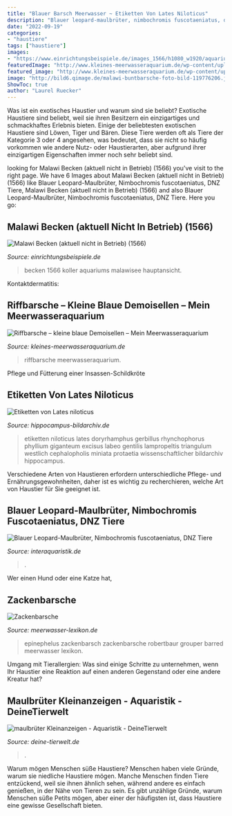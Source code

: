 ```yaml
---
title: "Blauer Barsch Meerwasser ~ Etiketten Von Lates Niloticus"
description: "Blauer leopard-maulbrüter, nimbochromis fuscotaeniatus, dnz tiere"
date: "2022-09-19"
categories:
- "haustiere"
tags: ["haustiere"]
images:
- "https://www.einrichtungsbeispiele.de/images_1566/h1080_w1920/aquarium-hauptansicht-von-malawi-becken-aktuell-nicht-in-betrieb__df30ace50af153d978e94acedf139d08.jpg"
featuredImage: "http://www.kleines-meerwasseraquarium.de/wp-content/uploads/2010/10/Riffbarsche.jpg"
featured_image: "http://www.kleines-meerwasseraquarium.de/wp-content/uploads/2010/10/Riffbarsche.jpg"
image: "http://bild6.qimage.de/malawi-buntbarsche-foto-bild-119776206.jpg"
ShowToc: true
author: "Laurel Ruecker"
---
```



Was ist ein exotisches Haustier und warum sind sie beliebt?
Exotische Haustiere sind beliebt, weil sie ihren Besitzern ein einzigartiges und schmackhaftes Erlebnis bieten. Einige der beliebtesten exotischen Haustiere sind Löwen, Tiger und Bären. Diese Tiere werden oft als Tiere der Kategorie 3 oder 4 angesehen, was bedeutet, dass sie nicht so häufig vorkommen wie andere Nutz- oder Haustierarten, aber aufgrund ihrer einzigartigen Eigenschaften immer noch sehr beliebt sind.

	

		
looking for Malawi Becken (aktuell nicht in Betrieb) (1566) you've visit to the right page. We have 6 Images about Malawi Becken (aktuell nicht in Betrieb) (1566) like Blauer Leopard-Maulbrüter, Nimbochromis fuscotaeniatus, DNZ Tiere, Malawi Becken (aktuell nicht in Betrieb) (1566) and also Blauer Leopard-Maulbrüter, Nimbochromis fuscotaeniatus, DNZ Tiere. Here you go:
		
    
## Malawi Becken (aktuell Nicht In Betrieb) (1566)

<img loading=lazy src="https://www.einrichtungsbeispiele.de/images_1566/h1080_w1920/aquarium-hauptansicht-von-malawi-becken-aktuell-nicht-in-betrieb__df30ace50af153d978e94acedf139d08.jpg" onerror="this.onerror=null;this.src='https://tse4.mm.bing.net/th?id=OIP.DHhUIhDaCC_yhTYy8L5UuwHaEE&amp;pid=15.1';" alt="Malawi Becken (aktuell nicht in Betrieb) (1566)">

_Source: einrichtungsbeispiele.de_

>becken 1566 koller aquariums malawisee hauptansicht. 

	

Kontaktdermatitis:

    
## Riffbarsche – Kleine Blaue Demoisellen – Mein Meerwasseraquarium

<img loading=lazy src="http://www.kleines-meerwasseraquarium.de/wp-content/uploads/2010/10/Riffbarsche.jpg" onerror="this.onerror=null;this.src='https://tse2.mm.bing.net/th?id=OIP.SO3391MQaO8F7R-HIeQB3AHaFj&amp;pid=15.1';" alt="Riffbarsche – kleine blaue Demoisellen – Mein Meerwasseraquarium">

_Source: kleines-meerwasseraquarium.de_

>riffbarsche meerwasseraquarium. 

	

Pflege und Fütterung einer Insassen-Schildkröte

    
## Etiketten Von Lates Niloticus

<img loading=lazy src="https://www.hippocampus-bildarchiv.de/etiketten/bilder/labels_thumbs/2989_Latesniloticus.jpg" onerror="this.onerror=null;this.src='https://tse3.mm.bing.net/th?id=OIP.p2lfkUFNdn5ViOtDkbtIggAAAA&amp;pid=15.1';" alt="Etiketten von Lates niloticus">

_Source: hippocampus-bildarchiv.de_

>etiketten niloticus lates doryrhamphus gerbillus rhynchophorus phyllium giganteum excisus labeo gentilis lampropeltis triangulum westlich cephalopholis miniata protaetia wissenschaftlicher bildarchiv hippocampus. 

	

Verschiedene Arten von Haustieren erfordern unterschiedliche Pflege- und Ernährungsgewohnheiten, daher ist es wichtig zu recherchieren, welche Art von Haustier für Sie geeignet ist.

    
## Blauer Leopard-Maulbrüter, Nimbochromis Fuscotaeniatus, DNZ Tiere

<img loading=lazy src="https://cdn02.plentymarkets.com/idwditcg5ajj/item/images/85002/full/Nimbochromis-fuscotaeniatus-blauer-leopardmaulbruet.jpg" onerror="this.onerror=null;this.src='https://tse4.mm.bing.net/th?id=OIP._IUUimHhUUWvOkm_quVnFwEsDH&amp;pid=15.1';" alt="Blauer Leopard-Maulbrüter, Nimbochromis fuscotaeniatus, DNZ Tiere">

_Source: interaquaristik.de_

>. 

	

Wer einen Hund oder eine Katze hat,

    
## Zackenbarsche

<img loading=lazy src="https://www.meerwasser-lexikon.de/imgThumb/7393_WyyrwYTkkB.jpg" onerror="this.onerror=null;this.src='https://tse3.mm.bing.net/th?id=OIP.LPIyt07naMIEu51JbtYAmgAAAA&amp;pid=15.1';" alt="Zackenbarsche">

_Source: meerwasser-lexikon.de_

>epinephelus zackenbarsch zackenbarsche robertbaur grouper barred meerwasser lexikon. 

	

Umgang mit Tierallergien: Was sind einige Schritte zu unternehmen, wenn Ihr Haustier eine Reaktion auf einen anderen Gegenstand oder eine andere Kreatur hat?

    
## Maulbrüter Kleinanzeigen - Aquaristik - DeineTierwelt

<img loading=lazy src="http://bild6.qimage.de/malawi-buntbarsche-foto-bild-119776206.jpg" onerror="this.onerror=null;this.src='https://tse1.mm.bing.net/th?id=OIP.eofKAOhsdb6L7cw1IG2R0wHaNK&amp;pid=15.1';" alt="maulbrüter Kleinanzeigen - Aquaristik - DeineTierwelt">

_Source: deine-tierwelt.de_

>. 

	

Warum mögen Menschen süße Haustiere?
Menschen haben viele Gründe, warum sie niedliche Haustiere mögen. Manche Menschen finden Tiere entzückend, weil sie ihnen ähnlich sehen, während andere es einfach genießen, in der Nähe von Tieren zu sein. Es gibt unzählige Gründe, warum Menschen süße Petits mögen, aber einer der häufigsten ist, dass Haustiere eine gewisse Gesellschaft bieten.

